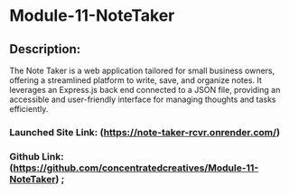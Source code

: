 # Module-11-NoteTaker

## Description:

The Note Taker is a web application tailored for small business owners, offering a streamlined platform to write, save, and organize notes. It leverages an Express.js back end connected to a JSON file, providing an accessible and user-friendly interface for managing thoughts and tasks efficiently.

### Launched Site Link: (https://note-taker-rcvr.onrender.com/)

### Github Link: (https://github.com/concentratedcreatives/Module-11-NoteTaker) ;
